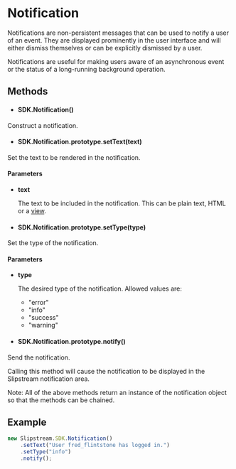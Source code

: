 # Notification

Notifications are non-persistent messages that can be used to notify a user of an event.  They are displayed prominently in the user interface and will either dismiss themselves or can be explicitly dismissed by a user.  

Notifications are useful for making users aware of an asynchronous event or the status of a long-running background operation.

## Methods

- #### SDK.Notification()
Construct a notification.

- #### SDK.Notification.prototype.setText(text)
Set the text to be rendered in the notification.

   #### Parameters

   - **text**
      
      The text to be included in the notification.  This can be plain text, HTML or a [view](Views.md).

        
        
- #### SDK.Notification.prototype.setType(type)
Set the type of the notification.

   #### Parameters
  
   - **type**
      
      The desired type of the notification.  Allowed values are:
        - "error"
        - "info"
        - "success"
        - "warning"


- #### SDK.Notification.prototype.notify()
Send the notification.  

 Calling this method will cause the notification to be displayed in the Slipstream notification area.

Note: All of the above methods return an instance of the notification object so that the methods can be chained.
        
## Example

```javascript
new Slipstream.SDK.Notification()
    .setText("User fred_flintstone has logged in.")
    .setType("info")
    .notify();
```

